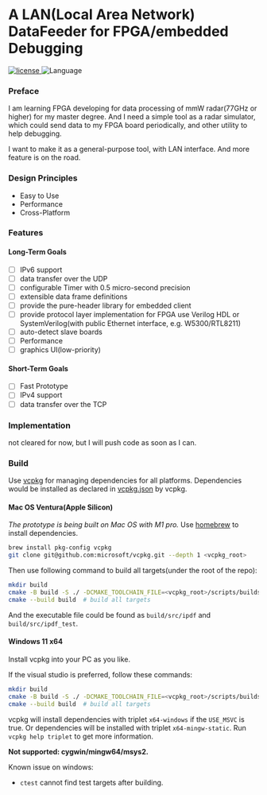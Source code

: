 # A LAN(Local Area Network) DataFeeder for FPGA/embedded Debugging

<p>
<a href='https://github.com/zhang-stephen/ip-datafeeder/blob/master/LICENSE'>
    <img alt='license' src='https://img.shields.io/badge/License-MIT-informational?style=flat-square'>
</a>
<img alt='Language' src='https://img.shields.io/badge/language-C%2B%2B20-orange?style=flat-square&logo=c%2B%2B'/>
</p>

### Preface

I am learning FPGA developing for data processing of mmW radar(77GHz or higher) for my master degree. And I need a simple tool as a radar simulator, which could send data to my FPGA board periodically, and other utility to help debugging.

I want to make it as a general-purpose tool, with LAN interface. And more feature is on the road.

### Design Principles

- Easy to Use
- Performance
- Cross-Platform

### Features

#### Long-Term Goals

- [ ] IPv6 support
- [ ] data transfer over the UDP
- [ ] configurable Timer with 0.5 micro-second precision
- [ ] extensible data frame definitions
- [ ] provide the pure-header library for embedded client
- [ ] provide protocol layer implementation for FPGA use Verilog HDL or SystemVerilog(with public Ethernet interface, e.g. W5300/RTL8211)
- [ ] auto-detect slave boards
- [ ] Performance
- [ ] graphics UI(low-priority)

#### Short-Term Goals

- [ ] Fast Prototype
- [ ] IPv4 support
- [ ] data transfer over the TCP

### Implementation

not cleared for now, but I will push code as soon as I can.

### Build

Use [vcpkg](https://github.com/microsoft/vcpkg) for managing dependencies for all platforms. Dependencies would be installed as declared in [vcpkg.json](./vcpkg.json) by vcpkg.

#### Mac OS Ventura(Apple Silicon)

*The prototype is being built on Mac OS with M1 pro.*
Use [homebrew](https://brew.sh) to install dependencies.

```bash
brew install pkg-config vcpkg
git clone git@github.com:microsoft/vcpkg.git --depth 1 <vcpkg_root>
```

Then use following command to build all targets(under the root of the repo):

```bash
mkdir build
cmake -B build -S ./ -DCMAKE_TOOLCHAIN_FILE=<vcpkg_root>/scripts/buildsystems/vcpkg.cmake # configure the project with vcpkg
cmake --build build  # build all targets
```

And the executable file could be found as `build/src/ipdf` and `build/src/ipdf_test`.

#### Windows 11 x64

Install vcpkg into your PC as you like.

If the visual studio is preferred, follow these commands:

```bash
mkdir build
cmake -B build -S ./ -DCMAKE_TOOLCHAIN_FILE=<vcpkg_root>/scripts/buildsystems/vcpkg.cmake -G "Visual Studio 17 2022" -DUSE_MSVC=on # configure the project with vcpkg
cmake --build build  # build all targets
```

vcpkg will install dependencies with triplet `x64-windows` if the `USE_MSVC` is true. Or dependencies will be installed with triplet `x64-mingw-static`. Run `vcpkg help triplet` to get more information.

__Not supported: cygwin/mingw64/msys2.__

Known issue on windows:
- `ctest` cannot find test targets after building.
